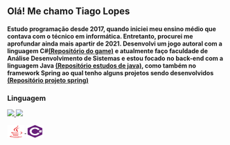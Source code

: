 ## Olá! Me chamo Tiago Lopes 
 ####  Estudo programação desde 2017, quando iniciei meu ensino médio que contava com o técnico em informática. Entretanto, procurei me aprofundar ainda mais apartir de 2021. Desenvolvi um jogo autoral com a linguagem C#<a href="https://github.com/tiagolopesdev/Colleted">(Repositório do game)</a> e atualmente faço faculdade de Análise Desenvolvimento de Sistemas e estou focado no back-end com a linguagem Java <a href="https://github.com/tiagolopesdev/estudandoJava">(Repositório estudos de java)</a>, como também no framework Spring ao qual tenho alguns projetos sendo desenvolvidos <a href="https://github.com/tiagolopesdev/cobranca">(Repositório projeto spring)</a>
 <h3>Linguagem</h3>

 <div>
  <a href="https://github.com/tiagolopesdev">
  <img height="180em" src="https://github-readme-stats.vercel.app/api?username=tiagolopesdev&show_icons=true&theme=dark&include_all_commits=true&count_private=true"/>
  <img height="180em" src="https://github-readme-stats.vercel.app/api/top-langs/?username=tiagolopesdev&layout=compact&langs_count=7&theme=dark"/>
</div>
 <div style="display: inline_block"><br>
  <img align="center" alt="Js" height="30" width="40" src="https://raw.githubusercontent.com/devicons/devicon/master/icons/java/java-plain.svg">
  <img align="center" alt="Ts" height="30" width="40" src="https://raw.githubusercontent.com/devicons/devicon/master/icons/csharp/csharp-plain.svg">
</div>
 
  ##
 
<!-- <div> 
  <a href="https://instagram.com/tiago_lopes_14" target="_blank"><img src="https://img.shields.io/badge/-Instagram-%23E4405F?style=for-the-badge&logo=instagram&logoColor=white" target="_blank"></a> 
  <a href = "saxtiago@gmailcom"><img src="https://img.shields.io/badge/-Gmail-%23333?style=for-the-badge&logo=gmail&logoColor=white" target="_blank"></a>
  <a href="" target="_blank"><img src="https://img.shields.io/badge/-LinkedIn-%230077B5?style=for-the-badge&logo=linkedin&logoColor=white" target="_blank"></a>
  <a href="" target="_blank"><img src="https://img.shields.io/badge/Telegram-2CA5E0?style=for-the-badge&logo=telegram&logoColor=white" target="_blank"></a>
 
</div> -->
